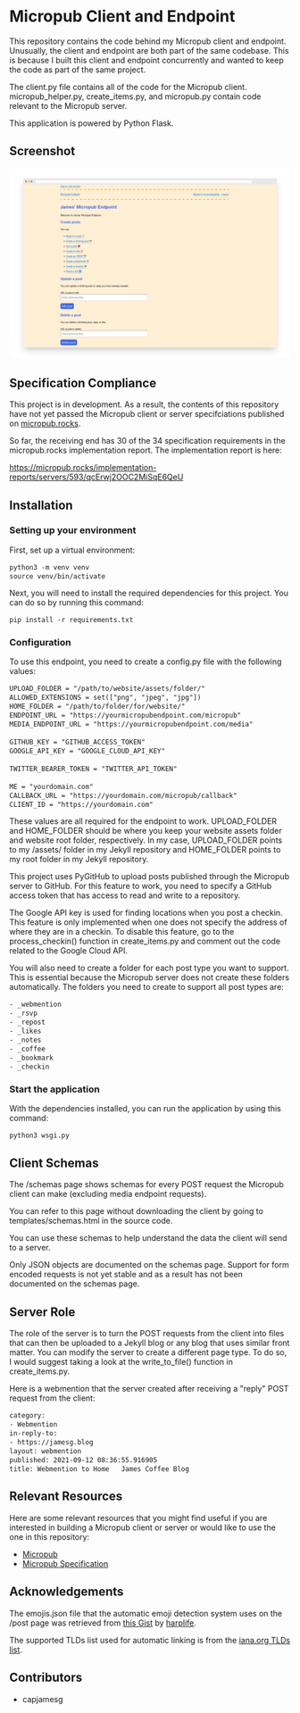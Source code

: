 # Micropub Client and Endpoint

This repository contains the code behind my Micropub client and endpoint. Unusually, the client and endpoint are both part of the same codebase. This is because I built this client and endpoint concurrently and wanted to keep the code as part of the same project.

The client.py file contains all of the code for the Micropub client. micropub_helper.py, create_items.py, and micropub.py contain code relevant to the Micropub server.

This application is powered by Python Flask.

## Screenshot

![Micropub homepage](screenshot.png)

## Specification Compliance

This project is in development. As a result, the contents of this repository have not yet passed the Micropub client or server specifciations published on [micropub.rocks](https://micropub.rocks/).

So far, the receiving end has 30 of the 34 specification requirements in the micropub.rocks implementation report. The implementation report is here:

https://micropub.rocks/implementation-reports/servers/593/qcErwj2OOC2MiSqE6QeU

## Installation

### Setting up your environment

First, set up a virtual environment:

    python3 -m venv venv
    source venv/bin/activate

Next, you will need to install the required dependencies for this project. You can do so by running this command:

    pip install -r requirements.txt

### Configuration

To use this endpoint, you need to create a config.py file with the following values:

    UPLOAD_FOLDER = "/path/to/website/assets/folder/"
    ALLOWED_EXTENSIONS = set(["png", "jpeg", "jpg"])
    HOME_FOLDER = "/path/to/folder/for/website/"
    ENDPOINT_URL = "https://yourmicropubendpoint.com/micropub"
    MEDIA_ENDPOINT_URL = "https://yourmicropubendpoint.com/media"

    GITHUB_KEY = "GITHUB_ACCESS_TOKEN"
    GOOGLE_API_KEY = "GOOGLE_CLOUD_API_KEY"

    TWITTER_BEARER_TOKEN = "TWITTER_API_TOKEN"

    ME = "yourdomain.com"
    CALLBACK_URL = "https://yourdomain.com/micropub/callback"
    CLIENT_ID = "https://yourdomain.com"

These values are all required for the endpoint to work. UPLOAD_FOLDER and HOME_FOLDER should be where you keep your website assets folder and website root folder, respectively. In my case, UPLOAD_FOLDER points to my /assets/ folder in my Jekyll repository and HOME_FOLDER points to my root folder in my Jekyll repository.

This project uses PyGitHub to upload posts published through the Micropub server to GitHub. For this feature to work, you need to specify a GitHub access token that has access to read and write to a repository.

The Google API key is used for finding locations when you post a checkin. This feature is only implemented when one does not specify the address of where they are in a checkin. To disable this feature, go to the process_checkin() function in create_items.py and comment out the code related to the Google Cloud API.

You will also need to create a folder for each post type you want to support. This is essential because the Micropub server does not create these folders automatically. The folders you need to create to support all post types are:

    - _webmention
    - _rsvp
    - _repost
    - _likes
    - _notes
    - _coffee
    - _bookmark
    - _checkin

### Start the application

With the dependencies installed, you can run the application by using this command:

    python3 wsgi.py

## Client Schemas

The /schemas page shows schemas for every POST request the Micropub client can make (excluding media endpoint requests).

You can refer to this page without downloading the client by going to templates/schemas.html in the source code.

You can use these schemas to help understand the data the client will send to a server.

Only JSON objects are documented on the schemas page. Support for form encoded requests is not yet stable and as a result has not been documented on the schemas page.

## Server Role

The role of the server is to turn the POST requests from the client into files that can then be uploaded to a Jekyll blog or any blog that uses similar front matter. You can modify the server to create a different page type. To do so, I would suggest taking a look at the write_to_file() function in create_items.py.

Here is a webmention that the server created after receiving a "reply" POST request from the client:

    category:
    - Webmention
    in-reply-to:
    - https://jamesg.blog
    layout: webmention
    published: 2021-09-12 08:36:55.916905
    title: Webmention to Home   James Coffee Blog

## Relevant Resources

Here are some relevant resources that you might find useful if you are interested in building a Micropub client or server or would like to use the one in this repository:

- [Micropub](https://indieweb.org/Micropub)
- [Micropub Specification](https://www.w3.org/TR/micropub/)

## Acknowledgements

The emojis.json file that the automatic emoji detection system uses on the /post page was retrieved from [this Gist](https://gist.github.com/harplife/c5fb201e95c9427d976d7bac37ab1e32) by [harplife](https://github.com/harplife/).

The supported TLDs list used for automatic linking is from the [iana.org TLDs list](https://data.iana.org/TLD/tlds-alpha-by-domain.txt).

## Contributors

- capjamesg
